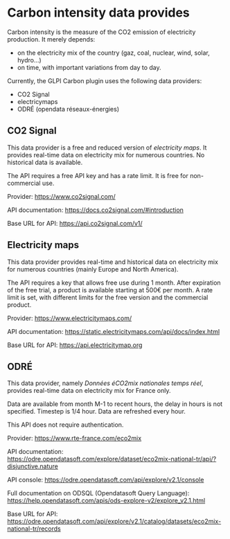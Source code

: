 # Carbon intensity data provides

Carbon intensity is the measure of the CO2 emission of electricity production. It merely depends:
- on the electricity mix of the country (gaz, coal, nuclear, wind, solar, hydro...)
- on time, with important variations from day to day.

Currently, the GLPI Carbon plugin uses the following data providers:
- CO2 Signal
- electricymaps
- ODRÉ (opendata réseaux-énergies)

## CO2 Signal

This data provider is a free and reduced version of _electricity maps_. It provides real-time data on electricity mix for numerous countries. No historical data is available.

The API requires a free API key and has a rate limit. It is free for non-commercial use.

Provider: https://www.co2signal.com/

API documentation: https://docs.co2signal.com/#introduction

Base URL for API: https://api.co2signal.com/v1/

## Electricity maps

This data provider provides real-time and historical data on electricity mix for numerous countries (mainly Europe and North America).

The API requires a key that allows free use during 1 month. After expiration of the free trial, a product is available starting at 500€ per month. A rate limit is set, with different limits for the free version and the commercial product.

Provider: https://www.electricitymaps.com/

API documentation: https://static.electricitymaps.com/api/docs/index.html

Base URL for API: https://api.electricitymap.org

## ODRÉ

This data provider, namely _Données éCO2mix nationales temps réel_, provides real-time data on electricity mix for France only.

Data are available from month M-1 to recent hours, the delay in hours is not specified. Timestep is 1/4 hour. Data are refreshed every hour.

This API does not require authentication.

Provider: https://www.rte-france.com/eco2mix

API documentation: https://odre.opendatasoft.com/explore/dataset/eco2mix-national-tr/api/?disjunctive.nature

API console: https://odre.opendatasoft.com/api/explore/v2.1/console

Full documentation on ODSQL (Opendatasoft Query Language): https://help.opendatasoft.com/apis/ods-explore-v2/explore_v2.1.html

Base URL for API: https://odre.opendatasoft.com/api/explore/v2.1/catalog/datasets/eco2mix-national-tr/records
